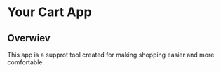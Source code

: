 # **Your Cart App**

## **Overwiev**

This app is a supprot tool created for making shopping easier and more comfortable.
